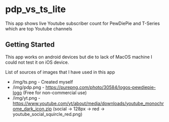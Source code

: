 # pdp_vs_ts_lite

This app shows live Youtube subscriber count for PewDiePie and T-Series which are top Youtube channels

## Getting Started

This app works on android devices but die to lack of MacOS machine I could not test it on iOS device.

List of sources of images that I have used in this app
 - /img/ts.png - Created myself
 - /img/pdp.png - https://purepng.com/photo/30584/logos-pewdiepie-logo (Free for non-commercial use)
 - /img/yt.png - https://www.youtube.com/yt/about/media/downloads/youtube_monochrome_dark_icon.zip (social -> 128px -> red -> youtube_social_squircle_red.png)